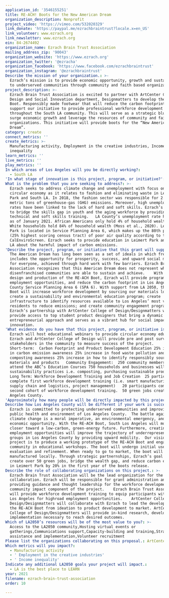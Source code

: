 ```yaml
---
application_id: '3546155251'
title: RE-ACH! Boots for the New American Dream
organization_description: Nonprofit
project_video: 'https://vimeo.com/532020329'
link_donate: 'https://paypal.me/ezrachbraintrust?locale.x=en_US'
link_volunteer: www.ezrach.org
link_newsletter: www.ezrach.org
ein: 84-2674492
organization_name: Ezrach Brain Trust Association
mailing_address_zip: '90043'
organization_website: 'https://www.ezrach.org'
organization_twitter: '@ezracha'
organization_facebook: 'https://www.facebook.com/ezrachbraintrust'
organization_instagram: '@ezrachbraintrust'
Describe the mission of your organization.: >-
  Ezrach’s mission is to provide economic opportunity, growth and sustainability
  to underserved communities through community and faith based organizations. 
project_description: >-
  Ezrach Brain Trust Association is excited to partner with ArtCenter College of
  Design and Social Innovation department, Designmatters to develop the RE-ACH
  Boot. Responsibly made footwear that will reduce the carbon footprint and
  support our initiative to provide professional workforce development
  throughout the South LA community. This will serve as a strategic blueprint to
  surge economic growth and leverage the resources of community and faith-based
  organizations. This initiative will provide boots for the “New American
  Dream”.
category: create
connect_metrics: ''
create_metrics: >-
  Manufacturing activity, Employment in the creative industries, Income
  inequality
learn_metrics: ''
live_metrics: ''
play_metrics: ''
In which areas of Los Angeles will you be directly working?:
  - South LA
'In what stage of innovation is this project, program, or initiative?': Research (initial work to identify and understand the problem)
What is the problem that you are seeking to address?: >-
  Ezrach seeks to address climate change and unemployment with focus on the
  circular economy as it relates to fashion and eliminating waste in Leimert
  Park and South LA. In 2018, the fashion sector was responsible for 2.1 billion
  metric tons of greenhouse-gas (GHG) emissions. Moreover, high unemployment
  rates have been linked to the lack of hard and soft skills. Ezrach’s goal is
  to bridge the skills gap in youth and the aging workforce by providing
  technical and soft skills training.   LA County’s unemployment rate hit 12.7%
  as of January 2021. African Americans only hold 4% of household wealth, while
  White households hold 84% of household wealth (Moss et al., 2020). Leimert
  Park is located in Service Planning Area 6, which makes up the 80th percentile
  (25% highest scoring census tract) of poor air quality according to the
  CalEnviroScreen. Ezrach seeks to provide education in Leimert Park and South
  LA about the harmful impact of carbon emissions.  
'Describe the project, program, or initiative that this grant will support to address the problem identified.': >-
  The American Dream has long been seen as a set of ideals in which freedom
  includes the opportunity for prosperity, success, and upward social mobility
  for everyone, achieved through hard work with few barriers. Ezrach Brain Trust
  Association recognizes that this American Dream does not represent what many
  disenfranchised communities are able to sustain and achieve.    With the
  design and production of the RE-ACH Boot, Ezrach will provide programming,
  employment opportunities, and reduce the carbon footprint in Los Angeles
  County Service Planning Area 6 (SPA 6). With support from LA 2050, the RE-ACH
  Boot will increase workforce development by sourcing our materials locally;
  create a sustainability and environmental education program; create
  infrastructure to identify resources available to Los Angeles’ most vulnerable
  residents to reduce emissions; and create community engagement programming. 
  Ezrach’s partnership with ArtCenter College of Design/Designmatters will
  provide access to top student product designers that bring a dynamic and
  entrepreneurial approach and serves as a vibrant hub for social impact through
  innovation.    
'What evidence do you have that this project, program, or initiative is or will be successful, and how will you define and measure success?': >-
  Ezrach will host educational webinars to provide circular economy education.
  Ezrach and ArtCenter College of Design will provide pre and post surveys to
  stakeholders in the community to measure success of the project.  
  Short-term:  Carbon Footprint and Product Development Education 25% increase
  in carbon emission awareness 25% increase in food waste pollution and
  composting awareness 25% increase in how to identify responsibly sourced
  materials and products   Community Engagement:  250 community members will
  attend the ABC’s Education Courses 750 households and businesses will adopt
  sustainability practices i.e. composting, purchasing sustainable products. 
  Long Term: Workforce Development Training and Job Creation  25 participants
  complete first workforce development training (i.e. smart manufacturing,
  supply chain and logistics, project management)   20 participants complete the
  second cohort of workforce development training.  50 green jobs created in Los
  Angeles County. 
'Approximately how many people will be directly impacted by this project, program, or initiative?': '250'
Describe how Los Angeles County will be different if your work is successful.: >-
  Ezrach is committed to protecting underserved communities and improving the
  public health and environment of Los Angeles County.  The battle against
  climate change is a moral imperative, an environmental emergency, and an
  economic opportunity. With the RE-ACH Boot, South Los Angeles will move a step
  closer toward a low-carbon, green-energy future. Furthermore, creating green
  employment opportunities will improve the trajectory of underrepresented
  groups in Los Angeles County by providing upward mobility.  Our vision for the
  project is to produce a working prototype of the RE-ACH Boot and engage the
  community in educational workshops. The boot will undergo initial user
  evaluation and refinement. When ready to go to market, the boot will be
  manufactured locally. Through strategic partnernships, Ezrach’s goal is to
  create over 50 green jobs, bridge the wealth gap, and reduce carbon emissions
  in Leimert Park by 20% in the first year of the boots release.   
Describe the role of collaborating organizations on this project.: >-
  Ezrach Brain Trust Association will be the lead organization for the
  collaboration. Ezrach will be responsible for grant administration and
  providing guidance and thought leadership for the workforce development and
  community impact component of the project.    Ezrach Brain Trust Association
  will provide workforce development training to equip participants within South
  Los Angeles for highroad employment opportunities.    ArtCenter College of
  Design/Designmatters will collaborate with Ezrach to lead the development of
  the RE-ACH Boot from ideation to product development to market. ArtCenter
  College of Design/Designmatters will provide in-kind research, development and
  implementation necessary to reach desired outcomes.  
Which of LA2050’s resources will be of the most value to you?: >-
  Access to the LA2050 community,Hosting virtual events or
  gatherings,Communications support,Capacity-building and training,Strategy
  assistance and implementation,Volunteer recruitment
Please list the organizations collaborating on this proposal.: ArtCenter College of Design/Designmatters
Which metrics will you impact?:
  - Manufacturing activity
  - ' Employment in the creative industries'
  - ' Income inequality'
Indicate any additional LA2050 goals your project will impact.:
  - LA is the best place to LEARN
year: 2021
filename: ezrach-brain-trust-association
order: 10

---
```

